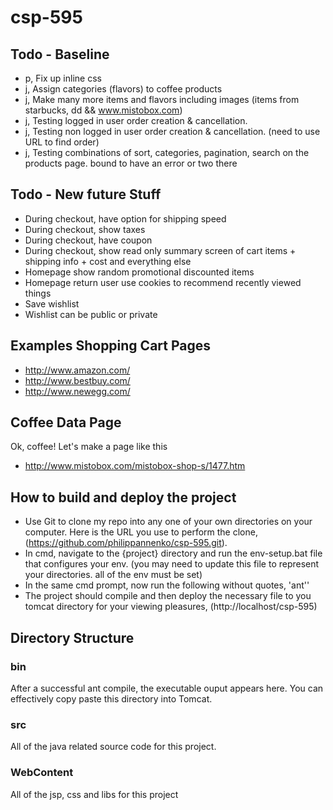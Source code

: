 csp-595
=======

## Todo - Baseline
* p, Fix up inline css
* j, Assign categories (flavors) to coffee products
* j, Make many more items and flavors including images (items from starbucks, dd && www.mistobox.com)
* j, Testing logged in user order creation & cancellation.
* j, Testing non logged in user order creation & cancellation. (need to use URL to find order)
* j, Testing combinations of sort, categories, pagination, search on the products page. bound to have an error or two there

## Todo - New future Stuff
* During checkout, have option for shipping speed
* During checkout, show taxes
* During checkout, have coupon
* During checkout, show read only summary screen of cart items + shipping info + cost and everything else 
* Homepage show random promotional discounted items
* Homepage return user use cookies to recommend recently viewed things
* Save wishlist
* Wishlist can be public or private

## Examples Shopping Cart Pages
* http://www.amazon.com/
* http://www.bestbuy.com/
* http://www.newegg.com/

## Coffee Data Page
Ok, coffee! Let's make a page like this
* http://www.mistobox.com/mistobox-shop-s/1477.htm

## How to build and deploy the project
* Use Git to clone my repo into any one of your own directories on your computer. Here is the URL you use to perform the clone,(https://github.com/philippannenko/csp-595.git).
* In cmd, navigate to the {project} directory and run the env-setup.bat file that configures your env. (you may need to update this file to represent your directories. all of the env must be set)
* In the same cmd prompt, now run the following without quotes, 'ant''
* The project should compile and then deploy the necessary file to you tomcat directory for your viewing pleasures, (http://localhost/csp-595)

## Directory Structure

### bin
After a successful ant compile, the executable ouput appears here. You can effectively copy paste this directory into Tomcat.

### src
All of the java related source code for this project.

### WebContent
All of the jsp, css and libs for this project